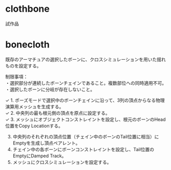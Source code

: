 # clothbone  
試作品  
  
# bonecloth  
既存のアーマチュアの選択したボーンに、クロスシミュレーションを用いた揺れものを設定する。  
  
制限事項：  
・選択部分が連続したボーンチェインであること。複数部位への同時適用不可。  
・選択したボーンに分岐が存在しないこと。  
  
✓ 1. ポーズモードで選択中のボーンチェインに沿って、3列の頂点からなる物理演算用メッシュを生成する。  
✓ 2. 中央列の最も根元側の頂点を原点に設定する。  
✓ 3. メッシュにオブジェクトコンストレイントを設定し、根元のボーンのHead位置をCopy Locationする。  
  
3. 中央列のそれぞれの頂点位置（チェイン中のボーンのTail位置に相当）にEmptyを生成し頂点ペアレント。  
4. チェイン中の各ボーンにボーンコンストレイントを設定し、Tail位置のEmptyにDamped Track。  
5. メッシュにクロスシミュレーションを設定する。  
